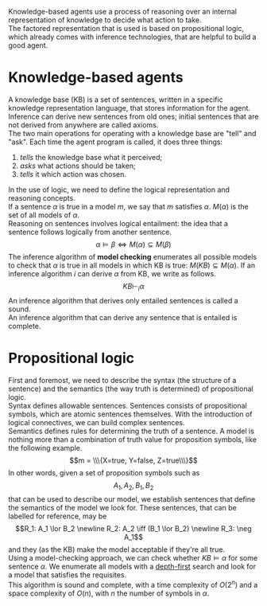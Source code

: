 Knowledge-based agents use a process of reasoning over an internal representation of knowledge to decide what action to take.<br>
The factored representation that is used is based on propositional logic, which already comes with inference technologies, that are helpful to build a good agent.
# Knowledge-based agents
A knowledge base (KB) is a set of sentences, written in a specific knowledge representation language, that stores information for the agent. Inference can derive new sentences from old ones; initial sentences that are not derived from anywhere are called axioms.<br>
The two main operations for operating with a knowledge base are "tell" and "ask". Each time the agent program is called, it does three things:
1. *tells* the knowledge base what it perceived;
2. *asks* what actions should be taken;
3. *tells* it which action was chosen.

In the use of logic, we need to define the logical representation and reasoning concepts.<br>
If a sentence $\alpha$ is true in a model $m$, we say that $m$ satisfies $\alpha$. $M(\alpha)$ is the set of all models of $\alpha$.<br>
Reasoning on sentences involves logical entailment: the idea that a sentence follows logically from another sentence. $$\alpha \models \beta \iff M(\alpha) \subseteq M(\beta)$$
The inference algorithm of **model checking** enumerates all possible models to check that $\alpha$ is true in all models in which KB is true: $M(KB) \subseteq M(\alpha)$. If an inference algorithm $i$ can derive $\alpha$ from KB, we write as follows. $$KB \vdash _i \alpha$$
An inference algorithm that derives only entailed sentences is called a sound.<br>
An inference algorithm that can derive any sentence that is entailed is complete.
# Propositional logic
First and foremost, we need to describe the syntax (the structure of a sentence) and the semantics (the way truth is determined) of propositional logic.<br>
Syntax defines allowable sentences. Sentences consists of propositional symbols, which are atomic sentences themselves. With the introduction of logical connectives, we can build complex sentences.<br>
Semantics defines rules for determining the truth of a sentence. A model is nothing more than a combination of truth value for proposition symbols, like the following example. $$m = \\\{X=true, Y=false, Z=true\\\}$$
In other words, given a set of proposition symbols such as $$A_{1}, A_{2}, B_{1}, B_{2}$$ that can be used to describe our model, we establish sentences that define the semantics of the model we look for. These sentences, that can be labelled for reference, may be $$R_1: A_1 \lor B_2 \newline R_2: A_2 \iff (B_1 \lor B_2) \newline R_3: \neg A_1$$ and they (as the KB) make the model acceptable if they're all true.<br>
Using a model-checking approach, we can check whether $KB \models \alpha$ for some sentence $\alpha$. We enumerate all models with a [depth-first](../II%20-%20Problem%20Solving/3%20-%20Solving%20Problems%20by%20Searching.md#depth-first-search) search and look for a model that satisfies the requisites.<br>
This algorithm is sound and complete, with a time complexity of $O(2^n)$ and a space complexity of $O(n)$, with $n$ the number of symbols in $\alpha$.